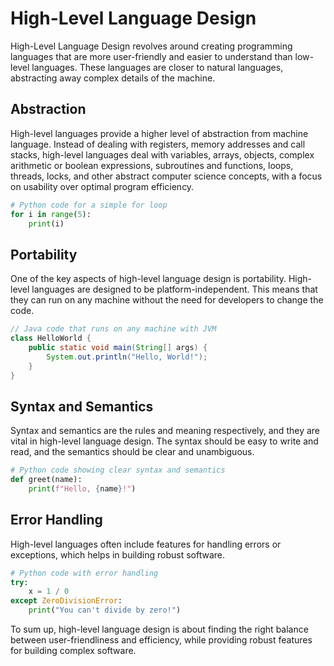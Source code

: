 # High-Level Language Design

High-Level Language Design revolves around creating programming languages that are more user-friendly and easier to understand than low-level languages. These languages are closer to natural languages, abstracting away complex details of the machine.

## Abstraction

High-level languages provide a higher level of abstraction from machine language. Instead of dealing with registers, memory addresses and call stacks, high-level languages deal with variables, arrays, objects, complex arithmetic or boolean expressions, subroutines and functions, loops, threads, locks, and other abstract computer science concepts, with a focus on usability over optimal program efficiency.

```python
# Python code for a simple for loop
for i in range(5):
    print(i)
```

## Portability

One of the key aspects of high-level language design is portability. High-level languages are designed to be platform-independent. This means that they can run on any machine without the need for developers to change the code.

```java
// Java code that runs on any machine with JVM
class HelloWorld {
    public static void main(String[] args) {
        System.out.println("Hello, World!"); 
    }
}
```

## Syntax and Semantics

Syntax and semantics are the rules and meaning respectively, and they are vital in high-level language design. The syntax should be easy to write and read, and the semantics should be clear and unambiguous.

```python
# Python code showing clear syntax and semantics
def greet(name):
    print(f"Hello, {name}!")
```

## Error Handling

High-level languages often include features for handling errors or exceptions, which helps in building robust software. 

```python
# Python code with error handling
try:
    x = 1 / 0
except ZeroDivisionError:
    print("You can't divide by zero!")
```

To sum up, high-level language design is about finding the right balance between user-friendliness and efficiency, while providing robust features for building complex software.